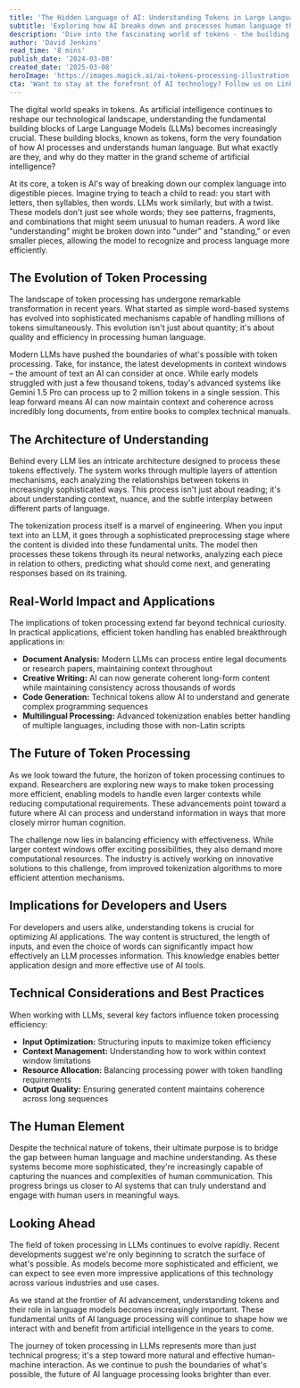 ```yaml
---
title: 'The Hidden Language of AI: Understanding Tokens in Large Language Models'
subtitle: 'Exploring how AI breaks down and processes human language through tokens'
description: 'Dive into the fascinating world of tokens - the building blocks that enable Large Language Models to understand and process human language. From their basic structure to their revolutionary impact on AI development, discover how these digital units are reshaping our interaction with artificial intelligence.'
author: 'David Jenkins'
read_time: '8 mins'
publish_date: '2024-03-08'
created_date: '2025-03-08'
heroImage: 'https://images.magick.ai/ai-tokens-processing-illustration.jpg'
cta: 'Want to stay at the forefront of AI technology? Follow us on LinkedIn for daily insights into the evolving world of artificial intelligence and language processing.'
---
```


The digital world speaks in tokens. As artificial intelligence continues to reshape our technological landscape, understanding the fundamental building blocks of Large Language Models (LLMs) becomes increasingly crucial. These building blocks, known as tokens, form the very foundation of how AI processes and understands human language. But what exactly are they, and why do they matter in the grand scheme of artificial intelligence?

At its core, a token is AI's way of breaking down our complex language into digestible pieces. Imagine trying to teach a child to read: you start with letters, then syllables, then words. LLMs work similarly, but with a twist. These models don't just see whole words; they see patterns, fragments, and combinations that might seem unusual to human readers. A word like "understanding" might be broken down into "under" and "standing," or even smaller pieces, allowing the model to recognize and process language more efficiently.

## The Evolution of Token Processing

The landscape of token processing has undergone remarkable transformation in recent years. What started as simple word-based systems has evolved into sophisticated mechanisms capable of handling millions of tokens simultaneously. This evolution isn't just about quantity; it's about quality and efficiency in processing human language.

Modern LLMs have pushed the boundaries of what's possible with token processing. Take, for instance, the latest developments in context windows – the amount of text an AI can consider at once. While early models struggled with just a few thousand tokens, today's advanced systems like Gemini 1.5 Pro can process up to 2 million tokens in a single session. This leap forward means AI can now maintain context and coherence across incredibly long documents, from entire books to complex technical manuals.

## The Architecture of Understanding

Behind every LLM lies an intricate architecture designed to process these tokens effectively. The system works through multiple layers of attention mechanisms, each analyzing the relationships between tokens in increasingly sophisticated ways. This process isn't just about reading; it's about understanding context, nuance, and the subtle interplay between different parts of language.

The tokenization process itself is a marvel of engineering. When you input text into an LLM, it goes through a sophisticated preprocessing stage where the content is divided into these fundamental units. The model then processes these tokens through its neural networks, analyzing each piece in relation to others, predicting what should come next, and generating responses based on its training.

## Real-World Impact and Applications

The implications of token processing extend far beyond technical curiosity. In practical applications, efficient token handling has enabled breakthrough applications in:

- **Document Analysis:** Modern LLMs can process entire legal documents or research papers, maintaining context throughout
- **Creative Writing:** AI can now generate coherent long-form content while maintaining consistency across thousands of words
- **Code Generation:** Technical tokens allow AI to understand and generate complex programming sequences
- **Multilingual Processing:** Advanced tokenization enables better handling of multiple languages, including those with non-Latin scripts

## The Future of Token Processing

As we look toward the future, the horizon of token processing continues to expand. Researchers are exploring new ways to make token processing more efficient, enabling models to handle even larger contexts while reducing computational requirements. These advancements point toward a future where AI can process and understand information in ways that more closely mirror human cognition.

The challenge now lies in balancing efficiency with effectiveness. While larger context windows offer exciting possibilities, they also demand more computational resources. The industry is actively working on innovative solutions to this challenge, from improved tokenization algorithms to more efficient attention mechanisms.

## Implications for Developers and Users

For developers and users alike, understanding tokens is crucial for optimizing AI applications. The way content is structured, the length of inputs, and even the choice of words can significantly impact how effectively an LLM processes information. This knowledge enables better application design and more effective use of AI tools.

## Technical Considerations and Best Practices

When working with LLMs, several key factors influence token processing efficiency:

- **Input Optimization:** Structuring inputs to maximize token efficiency
- **Context Management:** Understanding how to work within context window limitations
- **Resource Allocation:** Balancing processing power with token handling requirements
- **Output Quality:** Ensuring generated content maintains coherence across long sequences

## The Human Element

Despite the technical nature of tokens, their ultimate purpose is to bridge the gap between human language and machine understanding. As these systems become more sophisticated, they're increasingly capable of capturing the nuances and complexities of human communication. This progress brings us closer to AI systems that can truly understand and engage with human users in meaningful ways.

## Looking Ahead

The field of token processing in LLMs continues to evolve rapidly. Recent developments suggest we're only beginning to scratch the surface of what's possible. As models become more sophisticated and efficient, we can expect to see even more impressive applications of this technology across various industries and use cases.

As we stand at the frontier of AI advancement, understanding tokens and their role in language models becomes increasingly important. These fundamental units of AI language processing will continue to shape how we interact with and benefit from artificial intelligence in the years to come.

The journey of token processing in LLMs represents more than just technical progress; it's a step toward more natural and effective human-machine interaction. As we continue to push the boundaries of what's possible, the future of AI language processing looks brighter than ever.